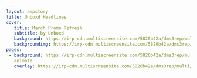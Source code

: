 ```yaml
---
layout: ampstory
title: Unboxd Headlines
cover:
   title: March Promo Refresh
   subtitle: by Unboxd
   background: https://irp-cdn.multiscreensite.com/5820b42a/dms3rep/multi/cover.png
   backgroundimg: https://irp-cdn.multiscreensite.com/5820b42a/dms3rep/multi/coverimg.png
pages: 
 - background: https://irp-cdn.multiscreensite.com/5820b42a/dms3rep/multi/Page+1+text.png
   animate
   overlay: https://irp-cdn.multiscreensite.com/5820b42a/dms3rep/multi/bogo-gif.gif      
---
```

